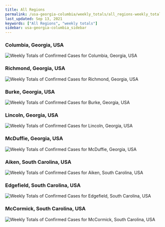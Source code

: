 ```yaml
---
title: All Regions
permalink: /usa-georgia-columbia/weekly_totals/all_regions-weekly_totals.html
last_updated: Sep 13, 2021
keywords: ["All Regions", "weekly totals"]
sidebar: usa-georgia-columbia_sidebar
---
```


<h3>Columbia, Georgia, USA</h3>

![Weekly Totals of Confirmed Cases for Columbia, Georgia, USA](/covid_tracker/images/graphs/usa-georgia-columbia-weekly_totals_graph.png)

<h3>Richmond, Georgia, USA</h3>

![Weekly Totals of Confirmed Cases for Richmond, Georgia, USA](/covid_tracker/images/graphs/usa-georgia-richmond-weekly_totals_graph.png)

<h3>Burke, Georgia, USA</h3>

![Weekly Totals of Confirmed Cases for Burke, Georgia, USA](/covid_tracker/images/graphs/usa-georgia-burke-weekly_totals_graph.png)

<h3>Lincoln, Georgia, USA</h3>

![Weekly Totals of Confirmed Cases for Lincoln, Georgia, USA](/covid_tracker/images/graphs/usa-georgia-lincoln-weekly_totals_graph.png)

<h3>McDuffie, Georgia, USA</h3>

![Weekly Totals of Confirmed Cases for McDuffie, Georgia, USA](/covid_tracker/images/graphs/usa-georgia-mcduffie-weekly_totals_graph.png)

<h3>Aiken, South Carolina, USA</h3>

![Weekly Totals of Confirmed Cases for Aiken, South Carolina, USA](/covid_tracker/images/graphs/usa-south_carolina-aiken-weekly_totals_graph.png)

<h3>Edgefield, South Carolina, USA</h3>

![Weekly Totals of Confirmed Cases for Edgefield, South Carolina, USA](/covid_tracker/images/graphs/usa-south_carolina-edgefield-weekly_totals_graph.png)

<h3>McCormick, South Carolina, USA</h3>

![Weekly Totals of Confirmed Cases for McCormick, South Carolina, USA](/covid_tracker/images/graphs/usa-south_carolina-mccormick-weekly_totals_graph.png)
